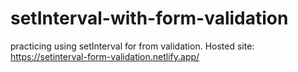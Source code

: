 # setInterval-with-form-validation
practicing using setInterval for from validation.
Hosted site: https://setinterval-form-validation.netlify.app/
